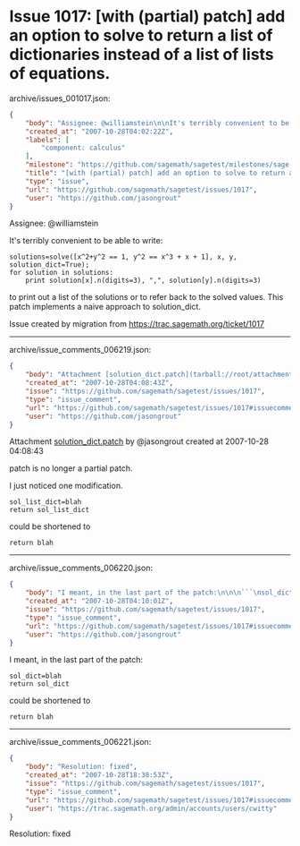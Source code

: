 # Issue 1017: [with (partial) patch] add an option to solve to return a list of dictionaries instead of a list of lists of equations.

archive/issues_001017.json:
```json
{
    "body": "Assignee: @williamstein\n\nIt's terribly convenient to be able to write:\n\n```\nsolutions=solve([x^2+y^2 == 1, y^2 == x^3 + x + 1], x, y, solution_dict=True);\nfor solution in solutions: \n    print solution[x].n(digits=3), \",\", solution[y].n(digits=3)\n```\n\n\nto print out a list of the solutions or to refer back to the solved values.  This patch implements a naive approach to solution_dict.\n\n\n\nIssue created by migration from https://trac.sagemath.org/ticket/1017\n\n",
    "created_at": "2007-10-28T04:02:22Z",
    "labels": [
        "component: calculus"
    ],
    "milestone": "https://github.com/sagemath/sagetest/milestones/sage-2.8.10",
    "title": "[with (partial) patch] add an option to solve to return a list of dictionaries instead of a list of lists of equations.",
    "type": "issue",
    "url": "https://github.com/sagemath/sagetest/issues/1017",
    "user": "https://github.com/jasongrout"
}
```
Assignee: @williamstein

It's terribly convenient to be able to write:

```
solutions=solve([x^2+y^2 == 1, y^2 == x^3 + x + 1], x, y, solution_dict=True);
for solution in solutions: 
    print solution[x].n(digits=3), ",", solution[y].n(digits=3)
```


to print out a list of the solutions or to refer back to the solved values.  This patch implements a naive approach to solution_dict.



Issue created by migration from https://trac.sagemath.org/ticket/1017





---

archive/issue_comments_006219.json:
```json
{
    "body": "Attachment [solution_dict.patch](tarball://root/attachments/some-uuid/ticket1017/solution_dict.patch) by @jasongrout created at 2007-10-28 04:08:43\n\npatch is no longer a partial patch.\n\nI just noticed one modification.\n\n\n```\nsol_list_dict=blah\nreturn sol_list_dict\n```\n\ncould be shortened to\n\n```\nreturn blah\n```\n",
    "created_at": "2007-10-28T04:08:43Z",
    "issue": "https://github.com/sagemath/sagetest/issues/1017",
    "type": "issue_comment",
    "url": "https://github.com/sagemath/sagetest/issues/1017#issuecomment-6219",
    "user": "https://github.com/jasongrout"
}
```

Attachment [solution_dict.patch](tarball://root/attachments/some-uuid/ticket1017/solution_dict.patch) by @jasongrout created at 2007-10-28 04:08:43

patch is no longer a partial patch.

I just noticed one modification.


```
sol_list_dict=blah
return sol_list_dict
```

could be shortened to

```
return blah
```




---

archive/issue_comments_006220.json:
```json
{
    "body": "I meant, in the last part of the patch:\n\n\n```\nsol_dict=blah\nreturn sol_dict\n```\n\ncould be shortened to\n\n```\nreturn blah\n```\n",
    "created_at": "2007-10-28T04:10:01Z",
    "issue": "https://github.com/sagemath/sagetest/issues/1017",
    "type": "issue_comment",
    "url": "https://github.com/sagemath/sagetest/issues/1017#issuecomment-6220",
    "user": "https://github.com/jasongrout"
}
```

I meant, in the last part of the patch:


```
sol_dict=blah
return sol_dict
```

could be shortened to

```
return blah
```




---

archive/issue_comments_006221.json:
```json
{
    "body": "Resolution: fixed",
    "created_at": "2007-10-28T18:38:53Z",
    "issue": "https://github.com/sagemath/sagetest/issues/1017",
    "type": "issue_comment",
    "url": "https://github.com/sagemath/sagetest/issues/1017#issuecomment-6221",
    "user": "https://trac.sagemath.org/admin/accounts/users/cwitty"
}
```

Resolution: fixed
